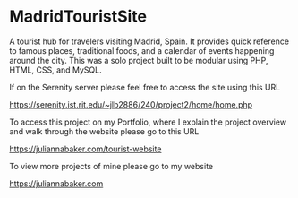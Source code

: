 # MadridTouristSite

A tourist hub for travelers visiting Madrid, Spain. It provides quick reference to famous places, traditional foods, and a calendar of events happening around the city. This was a solo project built to be modular using PHP, HTML, CSS, and MySQL.

If on the Serenity server please feel free to access the site using this URL

https://serenity.ist.rit.edu/~jlb2886/240/project2/home/home.php

To access this project on my Portfolio, where I explain the project overview and walk through the website please go to this URL

https://juliannabaker.com/tourist-website

To view more projects of mine please go to my website

https://juliannabaker.com



